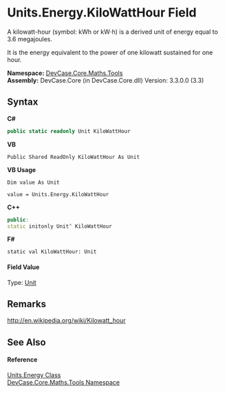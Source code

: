 # Units.Energy.KiloWattHour Field
 

A kilowatt-hour (symbol: kWh or kW⋅h) is a derived unit of energy equal to 3.6 megajoules. 

 It is the energy equivalent to the power of one kilowatt sustained for one hour.

**Namespace:**&nbsp;<a href="N_DevCase_Core_Maths_Tools">DevCase.Core.Maths.Tools</a><br />**Assembly:**&nbsp;DevCase.Core (in DevCase.Core.dll) Version: 3.3.0.0 (3.3)

## Syntax

**C#**<br />
``` C#
public static readonly Unit KiloWattHour
```

**VB**<br />
``` VB
Public Shared ReadOnly KiloWattHour As Unit
```

**VB Usage**<br />
``` VB Usage
Dim value As Unit

value = Units.Energy.KiloWattHour

```

**C++**<br />
``` C++
public:
static initonly Unit^ KiloWattHour
```

**F#**<br />
``` F#
static val KiloWattHour: Unit
```


#### Field Value
Type: <a href="T_DevCase_Core_Maths_Unit">Unit</a>

## Remarks
<a href="http://en.wikipedia.org/wiki/Kilowatt_hour" target="_blank">http://en.wikipedia.org/wiki/Kilowatt_hour</a>

## See Also


#### Reference
<a href="T_DevCase_Core_Maths_Tools_Units_Energy">Units.Energy Class</a><br /><a href="N_DevCase_Core_Maths_Tools">DevCase.Core.Maths.Tools Namespace</a><br />